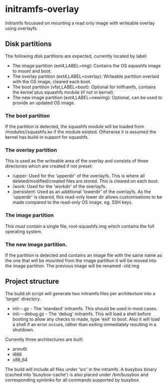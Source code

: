 # initramfs-overlay
Initramfs focussed on mounting a read only image with writeable overlay using overlayfs.

## Disk partitions
The following disk partitions are expected, currently located by label:
* The image partition (ext4,LABEL=img): Contains the OS squashfs image to mount and boot.
* The overlay partition (ext4,LABEL=overlay): Writeable partition overlaid with the OS image, cleared each boot.
* The boot partition (vfat,LABEL=boot): Optional for initframfs, contains the kernel plus squashfs module (if not in kernel).
* The new image partition (ext4,LABEL=newimg): Optional, can be used to provide an updated OS image.

### The boot partition
If the partition is detected, the squashfs module will be loaded from /modules/<kernel-version>/squashfs.ko if the module existed. Otherwise it is assumed the kernel has build-in support for squashfs.

### The overlay partition
This is used as the writeable area of the overlay and consists of three directories which are created if not preset:
* /upper: Used for the 'upperdir' of the overlayfs. This is where all deleted/modified/created files are stored. This is cleared on each boot.
* /work: Used for the 'workdir' of the overlayfs.
* /persistent: Used as an additional 'lowerdir' of the overlayfs. As the 'upperdir' is cleared, this read-only lower dir allows customisations to be made compared to the read-only OS image. eg. SSH keys.

### The image partition
This must contain a single file, root-squashfs.img which contains the full operating system.

### The new image partition.
If the partition is detected and contains an image file with the same name as the one that will be mounted from the image partition it will be moved into the image partition. The previous image will be renamed <name>-old.img

## Project structure
The build.sh script will generate two initramfs files per architecture into a 'target' directory.
* init-<version>-<arch>.gz - The 'standard' initramfs. This should be used in most cases.
* init-<version>-<arch>-debug.gz - The 'debug' initramfs. This will load a shell before booting to allow any checks to made, type 'exit' to boot. Also it will load a shell if an error occurs, rather than exiting immediately resulting in a shutdown.

Currently three architectures are built:
* armv6l
* i686
* x86_64

The build will include all files under 'src' in the intramfs. A busybox binary (cached into 'busybox-cache') is also placed under /bin/busybox and corresponding symlinks for all commands supported by busybox.
